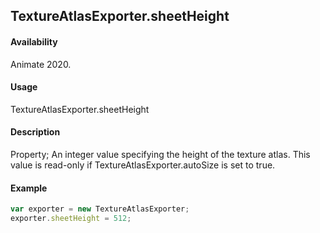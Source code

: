 ## TextureAtlasExporter.sheetHeight

#### Availability

Animate 2020.

#### Usage

TextureAtlasExporter.sheetHeight

#### Description

Property; An integer value specifying the height of the texture atlas. This value is read-only if TextureAtlasExporter.autoSize is set to true.

#### Example

``` javascript
var exporter = new TextureAtlasExporter;
exporter.sheetHeight = 512;
````
